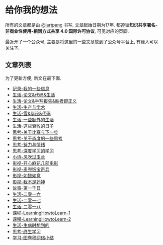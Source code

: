 # 给你我的想法

所有的文章都是由 [@lartpang](https://github.com/lartpang) 书写, 文章起始日期为17年. 都遵循**知识共享署名-非商业性使用-相同方式共享 4.0 国际许可协议**, 可见对应的页脚.

最近开了一个公众号, 主要是将这里的一些文章放到了公众号平台上, 有缘人可以关注下.

## 文章列表

为了更新方便, 新文在最下面.

* [记录-我的一些信息](./记录-我的一些信息.html)
* [生活-论文&代码&生活](./生活-论文&代码&生活.html)
* [生活-论文&手写报告&胜者即正义](./生活-论文&手写报告&胜者即正义.html)
* [生活-生产与学术](./生活-生产与学术.html)
* [生活-雪&毕设&代码](./生活-雪&毕设&代码.html)
* [生活-一些额外的生活](./生活-一些额外的生活.html)
* [生活-这些衰败的日子](./生活-这些衰败的日子.html)
* [思考-关于比赛与下一步](./思考-关于比赛与下一步.html)
* [思考-关于态度的一些思考](./思考-关于态度的一些思考.html)
* [思考-努力与情绪](./思考-努力与情绪.html)
* [思考-深度学习的学习](./思考-深度学习的学习.html)
* [小诗-风吹过玉兰](./小诗-风吹过玉兰.html)
* [影视-开心麻花几部电影](./影视-开心麻花几部电影.html)
* [影视-麦兜饭宝奇兵](./影视-麦兜饭宝奇兵.html)
* [影视-如懿如意](./影视-如懿如意.html)
* [影视-我不是药神](./影视-我不是药神.html)
* [故事-第一千日](./故事-第一千日.html)
* [生活-二零一六](./生活-二零一六.html)
* [生活-二零一七](./生活-二零一七.html)
* [生活-二零一八](./生活-二零一八.html)
* [课程-LearningHowtoLearn-1](./课程-LearningHowtoLearn-1.html)
* [课程-LearningHowtoLearn-2](./课程-LearningHowtoLearn-2.html)
* [生活-生病时想到的](./生活-生病时想到的.html)
* [思考-终生学习](./思考-终生学习.html)
* [学习-图卷积网络小结](./学习-图卷积网络小结.html)
